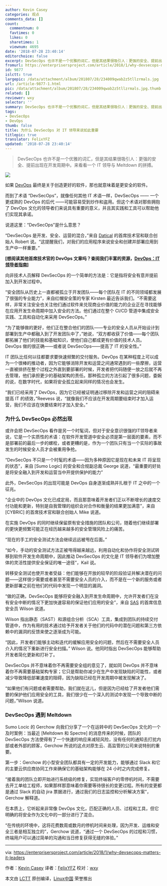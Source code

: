 ```yaml
---
author: Kevin Casey
categories: 观点
comments_data: []
count:
  commentnum: 0
  favtimes: 0
  likes: 0
  sharetimes: 1
  viewnum: 4695
date: '2018-07-28 23:40:14'
editorchoice: false
excerpt: DevSecOps 也许不是一个优雅的词汇，但是其结果很吸引人：更强的安全、提前出现在开发周期中。来看看一个 IT 领导与 Meltdown 的拼搏。
fromurl: https://enterprisersproject.com/article/2018/1/why-devsecops-matters-it-leaders
id: 9877
islctt: true
largepic: /data/attachment/album/201807/28/234009qwab2z5tllzrmals.jpg
url: /article-9877-1.html
pic: /data/attachment/album/201807/28/234009qwab2z5tllzrmals.jpg.thumb.jpg
related: []
reviewer: wxy
selector: ''
summary: DevSecOps 也许不是一个优雅的词汇，但是其结果很吸引人：更强的安全、提前出现在开发周期中。来看看一个 IT 领导与 Meltdown 的拼搏。
tags:
- DevSecOps
- DevOps
thumb: false
title: 为什么 DevSecOps 对 IT 领导来说如此重要
titlepic: true
translator: FelixYFZ
updated: '2018-07-28 23:40:14'
---
```



> 
> DevSecOps 也许不是一个优雅的词汇，但是其结果很吸引人：更强的安全、提前出现在开发周期中。来看看一个 IT 领导与 Meltdown 的拼搏。
> 
> 
> 


![](/data/attachment/album/201807/28/234009qwab2z5tllzrmals.jpg)


如果 [DevOps](https://enterprisersproject.com/tags/devops) 最终是关于创造更好的软件，那也就意味着是更安全的软件。


而到了术语 “DevSecOps”，就像任何其他 IT 术语一样，DevSecOps —— 一个更成熟的 DevOps 的后代 ——可能容易受到炒作和盗用。但这个术语对那些拥抱了 DevOps 文化的领导者们来说具有重要的意义，并且其实践和工具可以帮助他们实现其承诺。


说道这里：“DevSecOps”是什么意思？


“DevSecOps 是开发、安全、运营的混合，”来自 [Datical](https://www.datical.com/) 的首席技术官和联合创始人 Robert 说。“这提醒我们，对我们的应用程序来说安全和创建并部署应用到生产中一样重要。”


**[想阅读其他首席技术官的 DevOps 文章吗？查阅我们丰富的资源，[DevOps：IT 领导者指南](https://enterprisersproject.com/devops?sc_cid=70160000000h0aXAAQ)]**


向非技术人员解释 DevSecOps 的一个简单的方法是：它是指将安全有意并提前加入到开发过程中。


“安全团队从历史上一直都被孤立于开发团队——每个团队在 IT 的不同领域都发展了很强的专业能力”，来自红帽安全策的专家 Kirsten 最近告诉我们。“不需要这样，非常关注安全也关注他们通过软件来兑现商业价值的能力的企业正在寻找能够在应用开发生命周期中加入安全的方法。他们通过在整个 CI/CD 管道中集成安全实践、工具和自动化来采用 DevSecOps。”


“为了能够做的更好，他们正在整合他们的团队——专业的安全人员从开始设计到部署到生产中都融入到了开发团队中了，”她说，“双方都收获了价值——每个团队都拓展了他们的技能和基础知识，使他们自己都成更有价值的技术人员。 DevOps 做的很正确——或者说 DevSecOps——提高了 IT 的安全性。”


IT 团队比任何以往都要求要快速频繁的交付服务。DevOps 在某种程度上可以成为一个很棒的推动者，因为它能够消除开发和运营之间通常遇到的一些摩擦，运营一直被排挤在整个过程之外直到要部署的时候，开发者把代码随便一放之后就不再去管理，他们承担更少的基础架构的责任。那种孤立的方法引起了很多问题，委婉的说，在数字时代，如果将安全孤立起来同样的情况也会发生。


“我们已经采用了 DevOps，因为它已经被证明通过移除开发和运营之间的阻碍来提高 IT 的绩效，”Reevess 说，“就像我们不应该在开发周期要结束时才加入运营，我们不应该在快要结束时才加入安全。”


### 为什么 DevSecOps 必然出现


或许会把 DevSecOps 看作是另一个时髦词，但对于安全意识很强的IT领导者来说，它是一个实质性的术语：在软件开发管道中安全必须是第一层面的要素，而不是部署前的最后一步的螺栓，或者更糟的是，作为一个团队只有当一个实际的事故发生的时候安全人员才会被重用争抢。


“DevSecOps 不只是一个时髦的术语——因为多种原因它是现在和未来 IT 将呈现的状态”，来自 [Sumo Logic] 的安全和合规副总裁 George 说道，“最重要的好处是将安全融入到开发和运营当中开提供保护的能力”


此外，DevSecOps 的出现可能是 DevOps 自身逐渐成熟并扎根于 IT 之中的一个征兆。


“企业中的 DevOps 文化已成定局，而且那意味着开发者们正以不断增长的速度交付功能和更新，特别是自我管理的组织会对合作和衡量的结果更加满意”，来自 [CYBRIC] 的首席技术官和联合创始人 Mike 说道。


在实施 DevOps 的同时继续保留原有安全措施的团队和公司，随着他们继续部署的更快更频繁可能正在经历越来越多的安全管理风险上的痛苦。


“现在的手工的安全测试方法会继续远远被甩在后面。”


“如今，手动的安全测试方法正被甩得越来越远，利用自动化和协作将安全测试转移到软件开发生命周期中，因此推动 DevSecOps 的文化是 IT 领导者们为增加整体的灵活性提供安全保证的唯一途径”，Kail 说。


转移安全测试也使开发者受益：他们能够在开放的较早的阶段验证并解决潜在的问题——这样很少需要或者甚至不需要安全人员的介入，而不是在一个新的服务或者更新部署之前在他们的代码中发现一个明显的漏洞。


“做的正确，DevSecOps 能够将安全融入到开发生命周期中，允许开发者们在没有安全中断的情况下更加快速容易的保证他们应用的安全”，来自 [SAS](https://www.sas.com/en_us/home.html) 的首席信息安全员 Wilson 说道。


Wilson 指出静态（SAST）和源组合分析（SCA）工具，集成到团队的持续交付管道中，作为有用的技术通过给予开发者关于他们的代码中的潜在问题和第三方依赖中的漏洞的反馈来使之逐渐成为可能。


“因此，开发者们能够主动和迭代的缓解应用安全的问题，然后在不需要安全人员介入的情况下重新进行安全扫描。” Wilson 说。他同时指出 DevSecOps 能够帮助开发者简化更新和打补丁。


DevSecOps 并不意味着你不再需要安全组的意见了，就如同 DevOps 并不意味着你不再需要基础架构专家；它只是帮助你减少在生产中发现缺陷的可能性，或者减少导致降低部署速度的阻碍，因为缺陷已经在开发周期中被发现解决了。


“如果他们有问题或者需要帮助，我们就在这儿，但是因为已经给了开发者他们需要的保护他们应用安全的工具，我们很少在一个深入的测试中发现一个导致中断的问题，”Wilson 说道。


### DevSecOps 遇到 Meltdown


Sumo Locic 的 Gerchow 向我们分享了一个在运转中的 DevSecOps 文化的一个及时案例：当最近 [Meltdown 和 Spectre] 的消息传来的时候，团队的 DevSecOps 方法使得有了一个快速的响应来减轻风险，没有任何的通知去打扰内部或者外部的顾客，Gerchow 所说的这点对原生云、高监管的公司来说特别的重要。


第一步：Gerchow 的小型安全团队都具有一定的开发能力，能够通过 Slack 和它的主要云供应商协同工作来确保它的基础架构能够在 24 小时之内完成修复。


“接着我的团队立即开始进行系统级的修复，实现终端客户的零停机时间，不需要去开工单给工程师，如果那样那意味着你需要等待很长的变更过程。所有的变更都是通过 Slack 的自动 jira 票据进行，通过我们的日志监控和分析解决方案”，Gerchow 解释道。


在本质上，它听起来非常像 DevOps 文化，匹配正确的人员、过程和工具，但它明确的将安全作为文化中的一部分进行了混合。


“在传统的环境中，这将花费数周或数月的停机时间来处理，因为开发、运维和安全三者是相互独立的”，Gerchow 说道，“通过一个 DevSecOps 的过程和习惯，终端用户可以通过简单的沟通和当日修复获得无缝的体验。”




---


via: <https://enterprisersproject.com/article/2018/1/why-devsecops-matters-it-leaders>


作者：[Kevin Casey](https://enterprisersproject.com/user/kevin-casey) 译者：[FelixYFZ](https://github.com/FelixYFZ) 校对：[wxy](https://github.com/wxy)


本文由 [LCTT](https://github.com/LCTT/TranslateProject) 原创编译，[Linux中国](https://linux.cn/) 荣誉推出